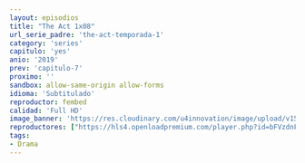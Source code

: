 ```yaml
---
layout: episodios
title: "The Act 1x08"
url_serie_padre: 'the-act-temporada-1'
category: 'series'
capitulo: 'yes'
anio: '2019'
prev: 'capitulo-7'
proximo: ''
sandbox: allow-same-origin allow-forms
idioma: 'Subtitulado'
reproductor: fembed
calidad: 'Full HD'
image_banner: 'https://res.cloudinary.com/u4innovation/image/upload/v1560310449/chernobyl-banner-min_fgx16v.jpg'
reproductores: ["https://hls4.openloadpremium.com/player.php?id=bFVzdnFtbTRVZFI2TjFYc0dKMkJ6czZ2c3NiRk9QY21HQVZoT0JoKzR1SmNHOCt5VGNkd3pWU29yeUtTLzJoK0lYMXFqSHJwRVNnSjZPNjRWckZsY3c9PQ&sub=https://sub.cuevana2.io/vtt-sub/sub7/The.Act.S01E08.vtt","https://api.cuevana3.io/olpremium/gd.php?file=ek5lbm9xYWNrS0xNejZabVlkSFIyTkxQb3BPWDB0UFkwY3lvbjJIRjBPQ1QwNStUck1mVG9kVExvM0djeHA3VnFybXRscUdvMWRXNHRZbU1lYXVUeDg2cGpKVmp4cXpBejYxcGxYaThwZGVxeDN5SG9ieW56ZEN0WTRpTHVNL1kwTXFyaTRtMHlzbXN0R2VUbjZmYXlOR3hvSmFnMnBQSzBibGxqSW16Mk0yVXRadUhucnl2d0t5d3BZWm1xNVRVbE1lSWdLR2t6ZGVxeTUyR25yZmF3YXFvYklLRWlNbmYxOG1ZYjZ6SDFBPT0","https://tutumeme.net/embed/player.php?u=bXQ3ajJOaW1wcFRGcEs2VW5XRGExTlRPMytmUnc3bHVwcWhoenVIUjI5SHF5TlNwc0taaG1jN2gwZHZSNTlIRHVhV2tZWitkNUtDVDNOL1ZvYW1rYjJ0cW42WT0","https://player.cuevana2.io/index.php?file=eTllbW9hZHpYNURaMnRwZ2txR2FxdERRa2NhaG5tT2NuTkRYeDhla21xcWVYOVRLeE5XWFlKbWRucHFWdThxam1YaVJsOXU2MTlXZ2RXcUllYVNVMThxWWZYNmpkcVd5eHJpYWQybWdjcHFxcjdVPQ&sub=https://sub.cuevana2.io/vtt-sub/sub7/The.Act.S01E08.vtt","https://api.cuevana3.io/stream/index.php?file=ek5lbm9xYWNrS0xYMTZLa2xNbkdvY3ZTb3BtZng4TGp6ZFpobGFMUGtOYk4yWnllWU5iVDJNWFhZR1JtazVxa2xKR1VvcVBWMGVMWWtaYWhvSkhWNTV5WmEyUnNscG5TdDdoMWdwS3FwZEszazJTUmVKS1pvZEhUWjNHajBkVG53OWVzb3BpZjFOald6Smc9","https://api.cuevana3.io/rr/gd.php?h=ek5lbm9xYWNrS0xJMVp5b21KREk0dFBLbjVkaHhkRGdrOG1jbnBpUnhhS1Z1cVdkZHE2VXZOaTZmNnVYdHJQY3g3bWZYM25YcytDdzJYOTlacFhWbzkyU3FadVkyUT09"]
tags:
- Drama
---
```












